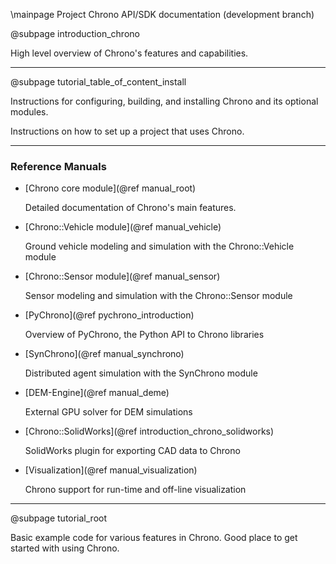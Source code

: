 \mainpage Project Chrono API/SDK documentation (development branch)

@subpage introduction_chrono

High level overview of Chrono's features and capabilities.

---

@subpage tutorial_table_of_content_install

Instructions for configuring, building, and installing Chrono and its optional modules.

Instructions on how to set up a project that uses Chrono.

---

### Reference Manuals

- [Chrono core module](@ref manual_root)

  Detailed documentation of Chrono's main features.

- [Chrono::Vehicle module](@ref manual_vehicle)

  Ground vehicle modeling and simulation with the Chrono::Vehicle module

- [Chrono::Sensor module](@ref manual_sensor)

  Sensor modeling and simulation with the Chrono::Sensor module

- [PyChrono](@ref pychrono_introduction)

  Overview of PyChrono, the Python API to Chrono libraries

- [SynChrono](@ref manual_synchrono)

  Distributed agent simulation with the SynChrono module

- [DEM-Engine](@ref manual_deme)
 
  External GPU solver for DEM simulations

- [Chrono::SolidWorks](@ref introduction_chrono_solidworks)

  SolidWorks plugin for exporting CAD data to Chrono

- [Visualization](@ref manual_visualization)  

  Chrono support for run-time and off-line visualization

---

@subpage tutorial_root

Basic example code for various features in Chrono. Good place to get started with using Chrono.
